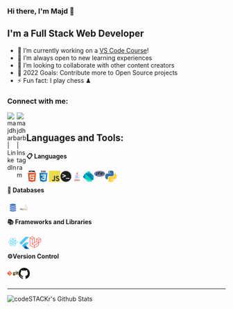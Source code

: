 ### Hi there, I'm Majd 👋

## I'm a Full Stack Web Developer
- 🔭 I’m currently working on a [VS Code Course][website]!
- 🚀 I’m always open to new learning experiences
- 👯 I’m looking to collaborate with other content creators
- 🥅 2022 Goals: Contribute more to Open Source projects
- ⚡ Fun fact: I play chess ♟

### Connect with me:

[<img align="left" alt="majdharb | LinkedIn" width="22px" src="https://cdn.jsdelivr.net/npm/simple-icons@v3/icons/linkedin.svg" />][linkedin]
[<img align="left" alt="majdharb | Instagram" width="22px" src="https://cdn.jsdelivr.net/npm/simple-icons@v3/icons/instagram.svg" />][instagram]

<br />

## Languages and Tools:

<h4>📋 Languages</h4>

[<img align="left" alt="HTML5" width="26px" src="https://raw.githubusercontent.com/github/explore/80688e429a7d4ef2fca1e82350fe8e3517d3494d/topics/html/html.png" />][webdevplaylist]
[<img align="left" alt="CSS3" width="26px" src="https://raw.githubusercontent.com/github/explore/80688e429a7d4ef2fca1e82350fe8e3517d3494d/topics/css/css.png" />][cssplaylist]
[<img align="left" alt="JavaScript" width="26px" src="https://raw.githubusercontent.com/github/explore/80688e429a7d4ef2fca1e82350fe8e3517d3494d/topics/javascript/javascript.png" />][jsplaylist]
[<img align="left" alt="HTML5" width="26px" src="https://raw.githubusercontent.com/github/explore/80688e429a7d4ef2fca1e82350fe8e3517d3494d/topics/terminal/terminal.png" />][webdevplaylist]
[<img align="left" alt="JAVA" width="26px" src="https://github.com/MajdHarbb/MajdHarbb/blob/master/icons/java-logo-png-transparent.png" />][webdevplaylist]
[<img align="left" alt="DART" width="26px" src="https://github.com/MajdHarbb/MajdHarbb/blob/master/icons/dart.png" />][webdevplaylist]
[<img align="left" alt="DART" width="26px" src="https://github.com/MajdHarbb/MajdHarbb/blob/master/icons/php.png" />][webdevplaylist]
[<img align="left" alt="DART" width="26px" src="https://github.com/MajdHarbb/MajdHarbb/blob/master/icons/python.png" />][webdevplaylist]
<br />
<h4>💾 Databases</h4> 

[<img align="left" alt="SQL" width="26px" src="https://raw.githubusercontent.com/github/explore/80688e429a7d4ef2fca1e82350fe8e3517d3494d/topics/sql/sql.png" />][webdevplaylist]
[<img align="left" alt="MySQL" width="26px" src="https://raw.githubusercontent.com/github/explore/80688e429a7d4ef2fca1e82350fe8e3517d3494d/topics/mysql/mysql.png" />][webdevplaylist]
<br />
<h4>📚 Frameworks and Libraries</h4>

[<img align="left" alt="React" width="26px" src="https://raw.githubusercontent.com/github/explore/80688e429a7d4ef2fca1e82350fe8e3517d3494d/topics/react/react.png" />][reactplaylist]
[<img align="left" alt="FLUTTER" width="26px" src="https://github.com/MajdHarbb/MajdHarbb/blob/master/icons/flutter.png" />][webdevplaylist]
[<img align="left" alt="LARAVEL" width="26px" src="https://github.com/MajdHarbb/MajdHarbb/blob/master/icons/laravel.png" />][webdevplaylist]
<br />
<h4>⚙Version Control</h4>

[<img align="left" alt="Git" width="26px" src="https://raw.githubusercontent.com/github/explore/80688e429a7d4ef2fca1e82350fe8e3517d3494d/topics/git/git.png" />][webdevplaylist]
[<img align="left" alt="GitHub" width="26px" src="https://raw.githubusercontent.com/github/explore/78df643247d429f6cc873026c0622819ad797942/topics/github/github.png" />][webdevplaylist]
<br />
<br />

---

<img align="left" alt="codeSTACKr's Github Stats" src="https://github-readme-stats.vercel.app/api?username=MajdHarbb&show_icons=true&hide_border=true" />

[website]: (https://codeSTACKr.com){:target="_blank"}
[twitter]: (https://twitter.com/codeSTACKr){:target="_blank"}
[instagram]:(https://www.instagram.com/majd.harbb/){:target="_blank"}
[linkedin]: (https://www.linkedin.com/in/majd-harb/){:target="_blank"}
[webdevplaylist]: (https://www.youtube.com/playlist?list=PLkwxH9e_vrAJ0WbEsFA9W3I1W-g_BTsbt){:target="_blank"}
[jsplaylist]: (https://www.youtube.com/playlist?list=PLkwxH9e_vrALRJKu7wfXby3MKeflhTu6B){:target="_blank"}
[cssplaylist]: (https://www.youtube.com/playlist?list=PLkwxH9e_vrALSdvZuEh6gqQdmDoDIoqz4){:target="_blank"}
[reactplaylist]: (https://www.youtube.com/playlist?list=PLkwxH9e_vrAK4TdffpxKY3QGyHCpxFcQ0){:target="_blank"}
